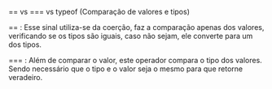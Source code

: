 == vs === vs typeof (Comparação de valores e tipos)

== :
Esse sinal utiliza-se da coerção, faz a comparação apenas dos valores,
verificando se os tipos são iguais, caso não sejam, ele converte para um dos tipos.

=== :
Além de comparar o valor, este operador compara o tipo dos valores. Sendo necessário
que o tipo e o valor seja o mesmo para que retorne veradeiro.
